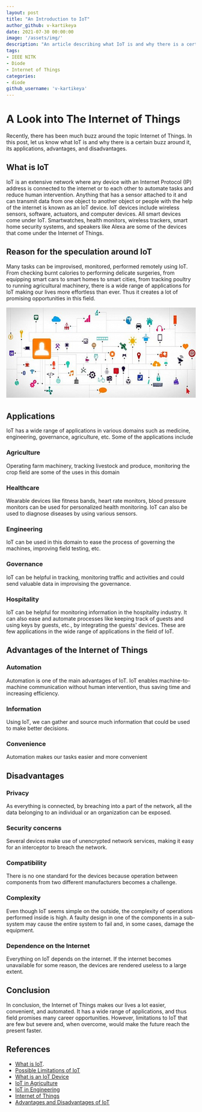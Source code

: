 ```yaml
---
layout: post
title: "An Introduction to IoT"
author_github: v-kartikeya
date: 2021-07-30 00:00:00
image: '/assets/img/'
description: "An article describing what IoT is and why there is a certain buzz around it, its applications, advantages, and disadvantages"
tags:
- IEEE NITK
- Diode
- Internet of Things
categories:
- diode
github_username: 'v-kartikeya'
---
```


# A Look into The Internet of Things
Recently, there has been much buzz around the topic Internet of Things.
In this post, let us know what IoT is and why there is a certain buzz around it, its applications, advantages, and disadvantages.

## What is IoT

IoT is an extensive network where any device with an Internet Protocol (IP) address is connected to the internet or to each other to automate tasks and reduce human intervention. Anything that has a sensor attached to it and can transmit data from one object to another object or people with the help of the internet is known as an IoT device. IoT devices include wireless sensors, software, actuators, and computer devices. All smart devices come under IoT. Smartwatches, health monitors, wireless trackers, smart home security systems, and speakers like Alexa are some of the devices that come under the Internet of Things.

## Reason for the speculation around IoT

Many tasks can be improvised, monitored, performed remotely using IoT. From checking burnt calories to performing delicate surgeries, from equipping smart cars to smart homes to smart cities, from tracking poultry to running agricultural machinery, there is a wide range of applications for IoT making our lives more effortless than ever. Thus it creates a lot of promising opportunities in this field.

![iot](/blog/assets/img/introduction-to-iot/iot.png)

## Applications

IoT has a wide range of applications in various domains such as medicine, engineering, governance, agriculture, etc. Some of the applications include

### Agriculture
Operating farm machinery, tracking livestock and produce, monitoring the crop field are some of the uses in this domain

### Healthcare
Wearable devices like fitness bands, heart rate monitors, blood pressure monitors can be used for personalized health monitoring. IoT can also be used to diagnose diseases by using various sensors.

### Engineering
IoT can be used in this domain to ease the process of governing the machines, improving field testing, etc.

### Governance
IoT can be helpful in tracking, monitoring traffic and activities and could send valuable data in improvising the governance.

### Hospitality
IoT can be helpful for monitoring information in the hospitality industry. It can also ease and automate processes like keeping track of guests and using keys by guests, etc., by integrating the guests' devices.
These are few applications in the wide range of applications in the field of IoT.

## Advantages of the Internet of Things

### Automation
Automation is one of the main advantages of IoT. IoT enables machine-to-machine communication without human intervention, thus saving time and increasing efficiency.

### Information
Using IoT, we can gather and source much information that could be used to make better decisions.

### Convenience
Automation makes our tasks easier and more convenient

## Disadvantages

### Privacy
As everything is connected, by breaching into a part of the network, all the data belonging to an individual or an organization can be exposed.

### Security concerns
Several devices make use of unencrypted network services, making it easy for an interceptor to breach the network.

### Compatibility
There is no one standard for the devices because operation between components from two different manufacturers becomes a challenge.

### Complexity
Even though IoT seems simple on the outside, the complexity of operations performed inside is high. A faulty design in one of the components in a sub-system may cause the entire system to fail and, in some cases, damage the equipment.

### Dependence on the Internet
Everything on IoT depends on the internet. If the internet becomes unavailable for some reason, the devices are rendered useless to a large extent.

## Conclusion

In conclusion, the Internet of Things makes our lives a lot easier, convenient, and automated. It has a wide range of applications, and thus field promises many career opportunities. However, limitations to IoT that are few but severe and, when overcome, would make the future reach the present faster.

## References

- [What is IoT](https://www.aeris.com/in/what-is-iot/).
- [Possible Limitations of IoT](https://www.ndimensionz.com/2016/04/29/internet-of-things-iot-possible-limitations/)
- [What is an IoT Device](https://www.hcltech.com/technology-qa/what-is-an-iot-device)
- [IoT in Agriculture](https://www.cropin.com/iot-internet-of-things-applications-agriculture/)
- [IoT in Engineering](https://technosofteng.com/applications-of-internet-of-things-iot-in-engineering/)
- [Internet of Things](https://www.esds.co.in/blog/what-is-internet-of-things/#sthash.Tn0dBHyW.dpbs)
- [Advantages and Disadvantages of IoT](https://www.linkedin.com/pulse/advantages-disadvantages-internet-things-iot-tommy-quek/)
